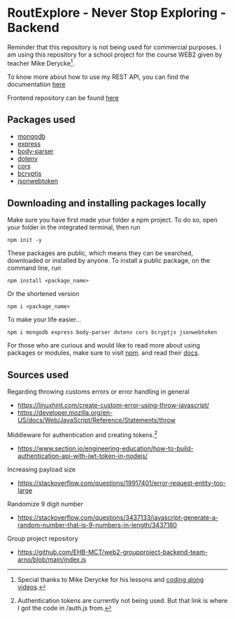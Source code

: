# RoutExplore - Never Stop Exploring - Backend

Reminder that this repository is not being used for commercial purposes. I am using this repository for a school project for the course WEB2 given by teacher Mike Derycke[^1].

To know more about how to use my REST API, you can find the documentation [here](https://web2-routexploreapi.herokuapp.com)

Frontend repository can be found [here](https://github.com/EHB-MCT/web2-frontend-StephanVanHemelrijck)

## Packages used

- [mongodb](https://www.npmjs.com/package/mongodb)
- [express](https://www.npmjs.com/package/express)
- [body-parser](https://www.npmjs.com/package/body-parser)
- [dotenv](https://www.npmjs.com/package/dotenv)
- [cors](https://www.npmjs.com/package/cors)
- [bcryptjs](https://www.npmjs.com/package/bcryptjs)
- [jsonwebtoken](https://www.npmjs.com/package/jsonwebtoken)

## Downloading and installing packages locally

Make sure you have first made your folder a npm project. To do so, open your folder in the integrated terminal, then run
```
npm init -y
```

These packages are public, which means they can be searched, downloaded or installed by anyone. To install a public package, on the command line, run
```
npm install <package_name>
```
Or the shortened version
```
npm i <package_name>
```
To make your life easier...

```
npm i mongodb express body-parser dotenv cors bcryptjs jsonwebtoken
```

For those who are curious and would like to read more about using packages or modules, make sure to visit [npm](https://www.npmjs.com/). and read their [docs](https://docs.npmjs.com/).

## Sources used

Regarding throwing customs errors or error handling in general
- https://linuxhint.com/create-custom-error-using-throw-javascript/
- https://developer.mozilla.org/en-US/docs/Web/JavaScript/Reference/Statements/throw

Middleware for authentication and creating tokens.[^2]
- https://www.section.io/engineering-education/how-to-build-authentication-api-with-jwt-token-in-nodejs/

Increasing payload size
- https://stackoverflow.com/questions/19917401/error-request-entity-too-large

Randomize 9 digit number
- https://stackoverflow.com/questions/3437133/javascript-generate-a-random-number-that-is-9-numbers-in-length/3437180

Group project repository
- https://github.com/EHB-MCT/web2-groupproject-backend-team-arno/blob/main/index.js

[^1]: Special thanks to Mike Derycke for his lessons and [coding along videos](https://www.youtube.com/watch?v=oJ1QuQaCD0w&list=PLGsnrfn8XzXii2J5-Jpqufypu6upxcSGx&index=19).
[^2]: Authentication tokens are currently not being used. But that link is where I got the code in /auth.js from.
